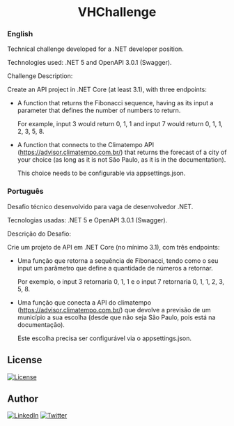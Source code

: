 <h1 align="center">VHChallenge</h1>

### English
Technical challenge developed for a .NET developer position.

Technologies used: .NET 5 and OpenAPI 3.0.1 (Swagger).

Challenge Description:

Create an API project in .NET Core (at least 3.1), with three endpoints:

  * A function that returns the Fibonacci sequence, having as its input a parameter that defines the number of numbers to return.

    For example, input 3 would return 0, 1, 1 and input 7 would return 0, 1, 1, 2, 3, 5, 8.
 
  * A function that connects to the Climatempo API (https://advisor.climatempo.com.br/) that returns the forecast of a city of your choice (as long as it is not São Paulo, as it is in the documentation).

    This choice needs to be configurable via appsettings.json.
  
### Português
Desafio técnico desenvolvido para vaga de desenvolvedor .NET.

Tecnologias usadas: .NET 5 e OpenAPI 3.0.1 (Swagger).

Descrição do Desafio:

Crie um projeto de API em .NET Core (no mínimo 3.1), com três endpoints:

  * Uma função que retorna a sequência de Fibonacci, tendo como o seu input um parâmetro que define a quantidade de números a retornar.

     Por exemplo, o input 3 retornaria 0, 1, 1 e o input 7 retornaria 0, 1, 1, 2, 3, 5, 8.
 
  * Uma função que conecta a API do climatempo (https://advisor.climatempo.com.br/) que devolve a previsão de um município a sua escolha (desde que não seja São Paulo, pois está na documentação).

    Este escolha precisa ser configurável via o appsettings.json.
  
## License
<a href="https://github.com/CarolFantini/VHChallenge/blob/main/LICENSE">
<img alt="License" src="https://img.shields.io/github/license/CarolFantini/VHChallenge?color=green">
</a>
  
## Author
<a href="https://linkedin.com/in/carolfantini"><img alt="LinkedIn" title="LinkedIn" src="https://img.shields.io/badge/-LinkedIn-1DA1F2?style=for-the-badge&logo=linkedin&logoColor=white"/></a>
  <a href="https://twitter.com/carol_fantini"><img alt="Twitter" title="Twitter" src="https://img.shields.io/badge/-Twitter-1DA1F2?style=for-the-badge&logo=twitter&logoColor=white"/></a>
